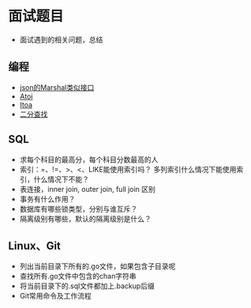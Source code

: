 # 面试题目
- 面试遇到的相关问题，总结

## 编程
- [json的Marshal类似接口](json_convert.go)
- [Atoi](atoi.go)
- [Itoa](itoa.go)
- [二分查找](binary_search.go)


## SQL
- 求每个科目的最高分，每个科目分数最高的人
- 索引：=、!=、>、<、LIKE能使用索引吗？ 多列索引什么情况下能使用索引，什么情况下不能？
- 表连接，inner join, outer join, full join 区别
- 事务有什么作用？
- 数据库有哪些锁类型，分别与谁互斥？
- 隔离级别有哪些，默认的隔离级别是什么？


## Linux、Git
- 列出当前目录下所有的.go文件，如果包含子目录呢
- 查找所有.go文件中包含的chan字符串
- 将当前目录下的.sql文件都加上.backup后缀
- Git常用命令及工作流程



